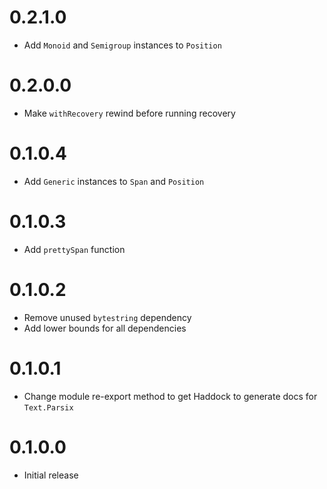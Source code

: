 # 0.2.1.0

- Add `Monoid` and `Semigroup` instances to `Position`

# 0.2.0.0

- Make `withRecovery` rewind before running recovery

# 0.1.0.4

- Add `Generic` instances to `Span` and `Position`

# 0.1.0.3

- Add `prettySpan` function

# 0.1.0.2

- Remove unused `bytestring` dependency
- Add lower bounds for all dependencies

# 0.1.0.1

- Change module re-export method to get Haddock to generate docs for `Text.Parsix`

# 0.1.0.0

- Initial release
